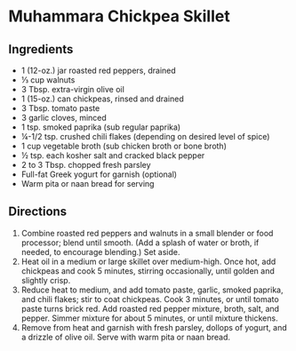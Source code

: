 # Muhammara Chickpea Skillet

## Ingredients

- 1 (12-oz.) jar roasted red peppers, drained
- ⅓ cup walnuts
- 3 Tbsp. extra-virgin olive oil
- 1 (15-oz.) can chickpeas, rinsed and drained
- 3 Tbsp. tomato paste
- 3 garlic cloves, minced
- 1 tsp. smoked paprika (sub regular paprika)
- ¼-1/2 tsp. crushed chili flakes (depending on desired level of spice)
- 1 cup vegetable broth (sub chicken broth or bone broth)
- ½ tsp. each kosher salt and cracked black pepper
- 2 to 3 Tbsp. chopped fresh parsley
- Full-fat Greek yogurt for garnish (optional)
- Warm pita or naan bread for serving

## Directions

1. Combine roasted red peppers and walnuts in a small blender or food processor; blend until smooth. (Add a splash of water or broth, if needed, to encourage blending.) Set aside.
2. Heat oil in a medium or large skillet over medium-high. Once hot, add chickpeas and cook 5 minutes, stirring occasionally, until golden and slightly crisp.
3. Reduce heat to medium, and add tomato paste, garlic, smoked paprika, and chili flakes; stir to coat chickpeas. Cook 3 minutes, or until tomato paste turns brick red. Add roasted red pepper mixture, broth, salt, and pepper. Simmer mixture for about 5 minutes, or until mixture thickens.
4. Remove from heat and garnish with fresh parsley, dollops of yogurt, and a drizzle of olive oil. Serve with warm pita or naan bread.
